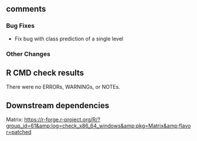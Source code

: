 comments
--------

### Bug Fixes

-   Fix bug with class prediction of a single level

### Other Changes

R CMD check results
-------------------

There were no ERRORs, WARNINGs, or NOTEs.

Downstream dependencies
-----------------------

Matrix:
<a href="https://r-forge.r-project.org/R/?group_id=61&amp;log=check_x86_64_windows&amp;pkg=Matrix&amp;flavor=patched" class="uri">https://r-forge.r-project.org/R/?group_id=61&amp;log=check_x86_64_windows&amp;pkg=Matrix&amp;flavor=patched</a>
